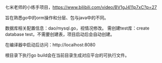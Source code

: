 
七米老师的小练手项目，https://www.bilibili.com/video/BV1gJ411p7xC?p=27

旨在熟悉go中的orm操作和分层、包与java中的不同。

数据库相关配置信息：dao/mysql.go，视情况修改。
需创建test库：create database test，不需要创建表，项目启动后会自动创建。

在编译器中启动后访问：http://localhost:8080


根目录下执行go build会在当前目录生成对应平台的可执行文件。